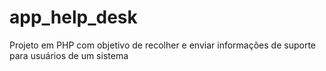 # app_help_desk
Projeto em PHP com objetivo de recolher e enviar informações de suporte para usuários de um sistema

